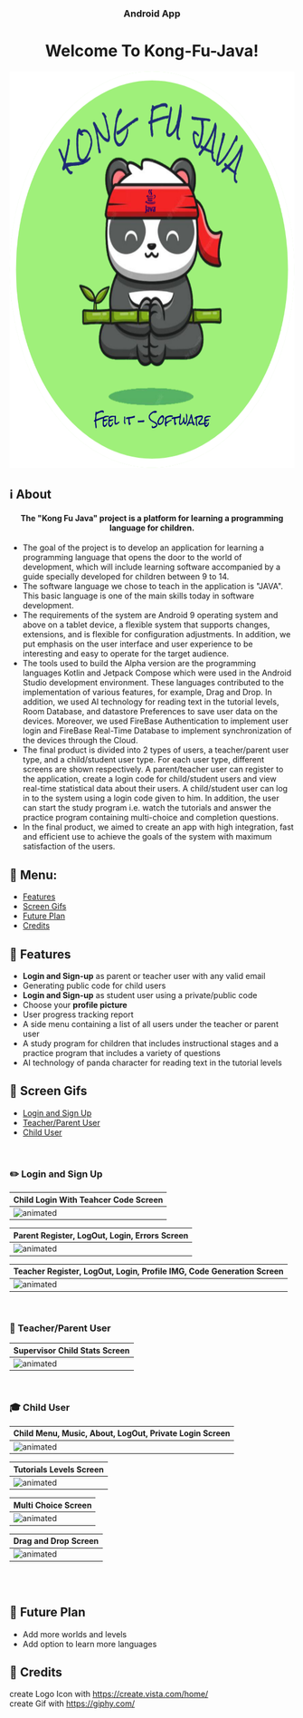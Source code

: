 <h3 align="center">Android App</h3>
<h1 align="center">Welcome To Kong-Fu-Java!</h1>
<p align="center"><img src="app/src/main/res/drawable/img_logo_white_round.png" height="700" width="700"></p>

## :information_source: About 

<h4 align="center">The "Kong Fu Java" project is a platform for learning a programming language for children.</h4> 

- The goal of the project is to develop an application for learning a programming language that opens the door to the world of development, which will include learning software accompanied by a guide specially developed for children between 9 to 14.
- The software language we chose to teach in the application is "JAVA". This basic language is one of the main skills today in software development.
- The requirements of the system are Android 9 operating system and above on a tablet device, a flexible system that supports changes, extensions, and is flexible for configuration adjustments. In addition, we put emphasis on the user interface and user experience to be interesting and easy to operate for the target audience.
- The tools used to build the Alpha version are the programming languages Kotlin and Jetpack Compose which were used in the Android Studio development environment. These languages contributed to the implementation of various features, for example, Drag and Drop. In addition, we used AI technology for reading text in the tutorial levels, Room Database, and datastore Preferences to save user data on the devices. Moreover, we used FireBase Authentication to implement user login and FireBase Real-Time Database to implement synchronization of the devices through the Cloud.
- The final product is divided into 2 types of users, a teacher/parent user type, and a child/student user type. For each user type, different screens are shown respectively. A parent/teacher user can register to the application, create a login code for child/student users and view real-time statistical data about their users. A child/student user can log in to the system using a login code given to him. In addition, the user can start the study program i.e. watch the tutorials and answer the practice program containing multi-choice and completion questions.
- In the final product, we aimed to create an app with high integration, fast and efficient use to achieve the goals of the system with maximum satisfaction of the users.

## :link: Menu:

- [Features](https://github.com/roma321m/Kong-Fu-Java/README.md#space_invader-features)</br>
- [Screen Gifs](https://github.com/roma321m/Kong-Fu-Java/README.md#iphone-screen-gifs)</br>
- [Future Plan](https://github.com/roma321m/Kong-Fu-Java/README.md#pencil-future-plan)</br>
- [Credits](https://github.com/roma321m/Kong-Fu-Java/README.md#pray-credits)</br>


## :space_invader: Features

- **Login and Sign-up** as parent or teacher user with any valid email
- Generating public code for child users
- **Login and Sign-up** as student user using a private/public code
- Choose your **profile picture**
- User progress tracking report
- A side menu containing a list of all users under the teacher or parent user
- A study program for children that includes instructional stages and a practice program that includes a variety of questions
- AI technology of panda character for reading text in the tutorial levels 
  

## :iphone: Screen Gifs
- [Login and Sign Up](https://github.com/roma321m/Kong-Fu-Java/README.md#pencil2-Login-and-Sign-Up)</br>
- [Teacher/Parent User](https://github.com/roma321m/Kong-Fu-Java/README.md#information_desk_person-Teacher/Parent-User)</br>
- [Child User](https://github.com/roma321m/Kong-Fu-Java/README.md#mortar_board-Child-User)</br>

</br>

### :pencil2: Login and Sign Up
|Child Login With Teahcer Code Screen|
|--|
|<img src="https://media.giphy.com/media/v1.Y2lkPTc5MGI3NjExdmw4aHJ6MzV6MzNxN2gxZG04NTZsOHRkN2Vkb29scmk5eWVwZ2k1byZlcD12MV9pbnRlcm5hbF9naWZfYnlfaWQmY3Q9Zw/b4MH3rrpWdTFtsatGg/giphy.gif" alt="animated"/>

|Parent Register, LogOut, Login, Errors Screen|
|--|
|<img src="https://media.giphy.com/media/v1.Y2lkPTc5MGI3NjExZGxxeTJucDhtOHBxdDcyb295M3F2YTR2ejgyNGx0ejM0bzV1MHc4bSZlcD12MV9pbnRlcm5hbF9naWZfYnlfaWQmY3Q9Zw/QqeefN0S0ZcXeu05WX/giphy.gif" alt="animated"/>

|Teacher Register, LogOut, Login, Profile IMG, Code Generation Screen|
|--|
|<img src="https://media.giphy.com/media/v1.Y2lkPTc5MGI3NjExb2IwMjMwZ2Vhbndvb20zeXJia2NsMjBlMHp1NmE5Y3c3em81dmtheCZlcD12MV9pbnRlcm5hbF9naWZfYnlfaWQmY3Q9Zw/ChIo4ygZSrFZyWUC1A/giphy.gif" alt="animated"/>

</br>

### :information_desk_person: Teacher/Parent User

|Supervisor Child Stats Screen|
|--|
|<img src="https://media.giphy.com/media/v1.Y2lkPTc5MGI3NjExOWgxM21qYWgwNWM0ZXNzbXc0ZXBwZThoZmxjbGhodHp5dDg0dHpybyZlcD12MV9pbnRlcm5hbF9naWZfYnlfaWQmY3Q9Zw/OmSIWGEdpTFVwqGIOb/giphy.gif" alt="animated"/>

</br>

### :mortar_board: Child User

|Child Menu, Music, About, LogOut, Private Login Screen|
|--|
|<img src="https://media.giphy.com/media/v1.Y2lkPTc5MGI3NjExbHVnbjZtNXpycm5uZ2c1cHhuNXNkenlyNTN4OGplMms1am80cndpcSZlcD12MV9pbnRlcm5hbF9naWZfYnlfaWQmY3Q9Zw/zGB9hFWfDgVguImjet/giphy.gif" alt="animated"/>

|Tutorials Levels Screen|
|--|
|<img src="https://media.giphy.com/media/v1.Y2lkPTc5MGI3NjExcmdkenZ2Z3RsNXhzaWZpOWs0amtuNG03YTd4cXF0aDhhaHo2dG52cyZlcD12MV9pbnRlcm5hbF9naWZfYnlfaWQmY3Q9Zw/GZXe7ll84NpWgA2iX4/giphy.gif" alt="animated"/>

|Multi Choice Screen|
|--|
|<img src="https://media.giphy.com/media/v1.Y2lkPTc5MGI3NjExNHpreHowMXRmdXloajg3ZWF3MmMwMGM3YmNxY2NyMzZycXZwM3BvaiZlcD12MV9pbnRlcm5hbF9naWZfYnlfaWQmY3Q9Zw/kFxhBCpAp7mWqWQygN/giphy.gif" alt="animated"/>

|Drag and Drop Screen|
|--|
|<img src="https://media.giphy.com/media/v1.Y2lkPTc5MGI3NjExZ2YzZTlveHVodWtpejNoNmw5b3VtYjF2ZzdxODRoYnA2MWl5aXZyMyZlcD12MV9pbnRlcm5hbF9naWZfYnlfaWQmY3Q9Zw/SkkXz0KdLmRQLLnYtA/giphy.gif" alt="animated"/>

</br>
</br>

## :pencil: Future Plan 
- Add more worlds and levels
- Add option to learn more languages


## :pray: Credits
 create Logo Icon with https://create.vista.com/home/ </br>
 create Gif with https://giphy.com/

